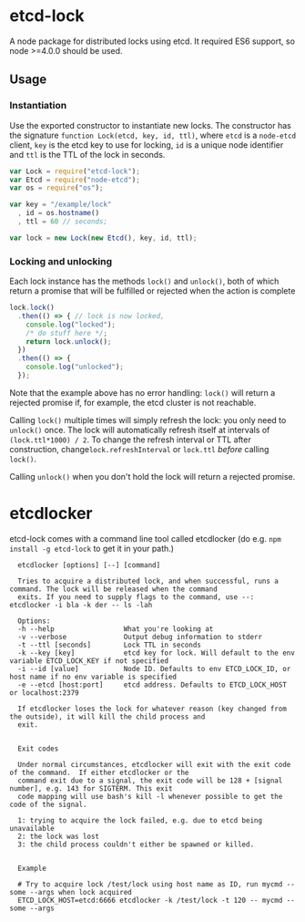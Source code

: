 # etcd-lock

A node package for distributed locks using etcd. It required ES6 support, so node >=4.0.0 should be used.

## Usage

### Instantiation
Use the exported constructor to instantiate new locks. The constructor has the signature `function Lock(etcd, key, id, ttl)`, 
where `etcd` is a `node-etcd` client, `key` is the etcd key to use for locking, `id` is a unique node identifier and 
`ttl` is the TTL of the lock in seconds.

```js
var Lock = require("etcd-lock");
var Etcd = require("node-etcd");
var os = require("os");

var key = "/example/lock"
  , id = os.hostname()
  , ttl = 60 // seconds;

var lock = new Lock(new Etcd(), key, id, ttl);
```

### Locking and unlocking

Each lock instance has the methods `lock()` and `unlock()`, both of which return a promise that will be fulfilled or rejected 
when the action is complete

```js
lock.lock()
  .then(() => { // lock is now locked, 
    console.log("locked");
    /* do stuff here */;
    return lock.unlock();
  })
  .then(() => {
    console.log("unlocked");
  });
```

Note that the example above has no error handling: `lock()` will return a rejected promise if, for example, the etcd cluster
is not reachable.

Calling `lock()` multiple times will simply refresh the lock: you only need to `unlock()` once. The lock will 
automatically refresh itself at intervals of `(lock.ttl*1000) / 2`. To change the refresh interval or TTL after construction, 
change`lock.refreshInterval` or `lock.ttl` *before* calling `lock()`.

Calling `unlock()` when you don't hold the lock will return a rejected promise.

# etcdlocker

etcd-lock comes with a command line tool called etcdlocker (do e.g. `npm install -g etcd-lock` to get it in your path.)

```
  etcdlocker [options] [--] [command]

  Tries to acquire a distributed lock, and when successful, runs a command. The lock will be released when the command
  exits. If you need to supply flags to the command, use --: etcdlocker -i bla -k der -- ls -lah

  Options:
  -h --help                 What you're looking at
  -v --verbose              Output debug information to stderr
  -t --ttl [seconds]        Lock TTL in seconds
  -k --key [key]            etcd key for lock. Will default to the env variable ETCD_LOCK_KEY if not specified
  -i --id [value]           Node ID. Defaults to env ETCD_LOCK_ID, or host name if no env variable is specified
  -e --etcd [host:port]     etcd address. Defaults to ETCD_LOCK_HOST or localhost:2379

  If etcdlocker loses the lock for whatever reason (key changed from the outside), it will kill the child process and
  exit.


  Exit codes

  Under normal circumstances, etcdlocker will exit with the exit code of the command.  If either etcdlocker or the
  command exit due to a signal, the exit code will be 128 + [signal number], e.g. 143 for SIGTERM. This exit
  code mapping will use bash's kill -l whenever possible to get the code of the signal.

  1: trying to acquire the lock failed, e.g. due to etcd being unavailable
  2: the lock was lost
  3: the child process couldn't either be spawned or killed.
  
  
  Example
  
  # Try to acquire lock /test/lock using host name as ID, run mycmd --some --args when lock acquired
  ETCD_LOCK_HOST=etcd:6666 etcdlocker -k /test/lock -t 120 -- mycmd --some --args 
```
